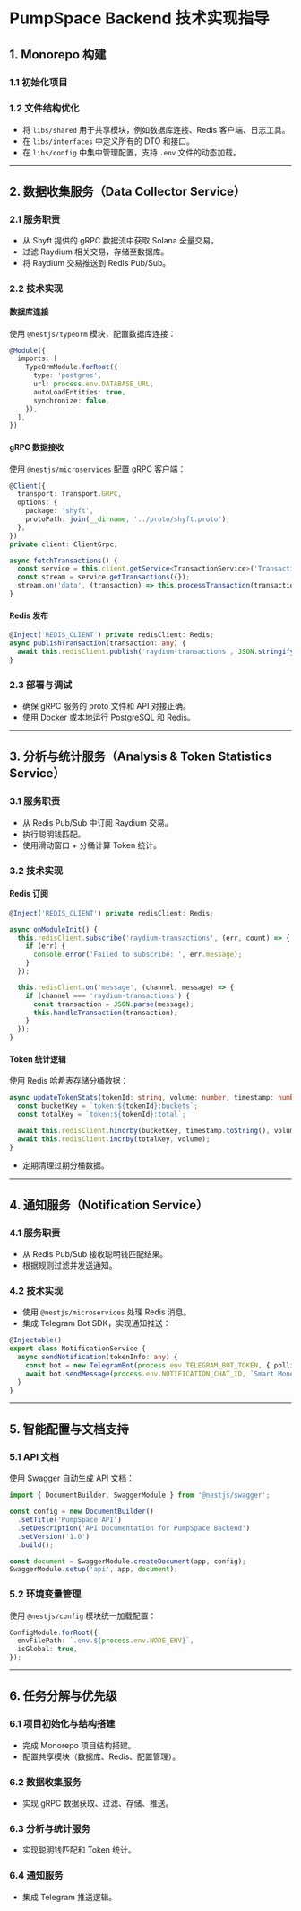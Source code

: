# PumpSpace Backend 技术实现指导

## 1. Monorepo 构建

### 1.1 初始化项目

### 1.2 文件结构优化
- 将 `libs/shared` 用于共享模块，例如数据库连接、Redis 客户端、日志工具。
- 在 `libs/interfaces` 中定义所有的 DTO 和接口。
- 在 `libs/config` 中集中管理配置，支持 `.env` 文件的动态加载。

---

## 2. 数据收集服务（Data Collector Service）

### 2.1 服务职责
- 从 Shyft 提供的 gRPC 数据流中获取 Solana 全量交易。
- 过滤 Raydium 相关交易，存储至数据库。
- 将 Raydium 交易推送到 Redis Pub/Sub。

### 2.2 技术实现

#### 数据库连接
使用 `@nestjs/typeorm` 模块，配置数据库连接：

```typescript
@Module({
  imports: [
    TypeOrmModule.forRoot({
      type: 'postgres',
      url: process.env.DATABASE_URL,
      autoLoadEntities: true,
      synchronize: false,
    }),
  ],
})
```

#### gRPC 数据接收
使用 `@nestjs/microservices` 配置 gRPC 客户端：

```typescript
@Client({
  transport: Transport.GRPC,
  options: {
    package: 'shyft',
    protoPath: join(__dirname, '../proto/shyft.proto'),
  },
})
private client: ClientGrpc;

async fetchTransactions() {
  const service = this.client.getService<TransactionService>('TransactionService');
  const stream = service.getTransactions({});
  stream.on('data', (transaction) => this.processTransaction(transaction));
}
```

#### Redis 发布

```typescript
@Inject('REDIS_CLIENT') private redisClient: Redis;
async publishTransaction(transaction: any) {
  await this.redisClient.publish('raydium-transactions', JSON.stringify(transaction));
}
```

### 2.3 部署与调试
- 确保 gRPC 服务的 proto 文件和 API 对接正确。
- 使用 Docker 或本地运行 PostgreSQL 和 Redis。

---

## 3. 分析与统计服务（Analysis & Token Statistics Service）

### 3.1 服务职责
- 从 Redis Pub/Sub 中订阅 Raydium 交易。
- 执行聪明钱匹配。
- 使用滑动窗口 + 分桶计算 Token 统计。

### 3.2 技术实现

#### Redis 订阅

```typescript
@Inject('REDIS_CLIENT') private redisClient: Redis;

async onModuleInit() {
  this.redisClient.subscribe('raydium-transactions', (err, count) => {
    if (err) {
      console.error('Failed to subscribe: ', err.message);
    }
  });

  this.redisClient.on('message', (channel, message) => {
    if (channel === 'raydium-transactions') {
      const transaction = JSON.parse(message);
      this.handleTransaction(transaction);
    }
  });
}
```

#### Token 统计逻辑
使用 Redis 哈希表存储分桶数据：

```typescript
async updateTokenStats(tokenId: string, volume: number, timestamp: number) {
  const bucketKey = `token:${tokenId}:buckets`;
  const totalKey = `token:${tokenId}:total`;

  await this.redisClient.hincrby(bucketKey, timestamp.toString(), volume);
  await this.redisClient.incrby(totalKey, volume);
}
```

- 定期清理过期分桶数据。

---

## 4. 通知服务（Notification Service）

### 4.1 服务职责
- 从 Redis Pub/Sub 接收聪明钱匹配结果。
- 根据规则过滤并发送通知。

### 4.2 技术实现
- 使用 `@nestjs/microservices` 处理 Redis 消息。
- 集成 Telegram Bot SDK，实现通知推送：

```typescript
@Injectable()
export class NotificationService {
  async sendNotification(tokenInfo: any) {
    const bot = new TelegramBot(process.env.TELEGRAM_BOT_TOKEN, { polling: true });
    await bot.sendMessage(process.env.NOTIFICATION_CHAT_ID, `Smart Money Alert: ${tokenInfo}`);
  }
}
```

---

## 5. 智能配置与文档支持

### 5.1 API 文档
使用 Swagger 自动生成 API 文档：

```typescript
import { DocumentBuilder, SwaggerModule } from '@nestjs/swagger';

const config = new DocumentBuilder()
  .setTitle('PumpSpace API')
  .setDescription('API Documentation for PumpSpace Backend')
  .setVersion('1.0')
  .build();

const document = SwaggerModule.createDocument(app, config);
SwaggerModule.setup('api', app, document);
```

### 5.2 环境变量管理
使用 `@nestjs/config` 模块统一加载配置：

```typescript
ConfigModule.forRoot({
  envFilePath: `.env.${process.env.NODE_ENV}`,
  isGlobal: true,
});
```

---

## 6. 任务分解与优先级

### 6.1 项目初始化与结构搭建
- 完成 Monorepo 项目结构搭建。
- 配置共享模块（数据库、Redis、配置管理）。

### 6.2 数据收集服务
- 实现 gRPC 数据获取、过滤、存储、推送。

### 6.3 分析与统计服务
- 实现聪明钱匹配和 Token 统计。

### 6.4 通知服务
- 集成 Telegram 推送逻辑。
